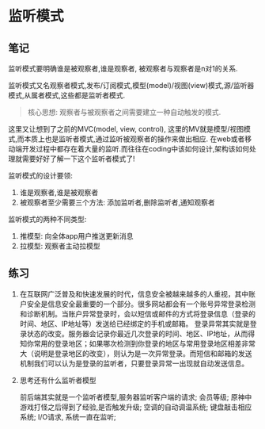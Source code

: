 # 监听模式

## 笔记

监听模式要明确谁是被观察者,谁是观察者, 被观察者与观察者是n对1的关系.

监听模式又名观察者模式,发布/订阅模式,模型(model)/视图(view)模式,源/监听器模式,从属者模式,这些都是监听者模式.

> 核心思想: 观察者与被观察者之间需要建立一种自动触发的模式.

这里又让想到了之前的MVC(model, view, control), 这里的MV就是模型/视图模式,而本质上也是监听者模式,通过监听被观察者的操作来做出相应. 在web或者移动端开发过程中都存在着大量的监听.而往往在coding中该如何设计,架构该如何处理就需要好好了解一下这个监听者模式了!


监听模式的设计要领:

1. 谁是观察者,谁是被观察者
2. 被观察者至少需要三个方法: 添加监听者,删除监听者,通知观察者

监听模式的两种不同类型:
1. 推模型: 向全体app用户推送更新消息
2. 拉模型: 观察者主动拉模型

## 练习

1. 在互联网广泛普及和快速发展的时代，信息安全被越来越多的人重视，其中账户安全是信息安全最重要的一个部分。很多网站都会有一个账号异常登录检测和诊断机制。当账户异常登录时，会以短信或邮件的方式将登录信息（登录的时间、地区、IP地址等）发送给已经绑定的手机或邮箱。
登录异常其实就是登录状态的改变。服务器会记录你最近几次登录的时间、地区、IP地址，从而得知你常用的登录地区；如果哪次检测到你登录的地区与常用登录地区相差非常大（说明是登录地区的改变），则认为是一次异常登录。而短信和邮箱的发送机制我们可以认为是登录的监听者，只要登录异常一出现就自动发送信息。
2. 思考还有什么监听者模型
   
   前后端其实就是一个监听者模型,服务器监听客户端的请求; 会员等级; 原神中游戏打怪之后得到了经验,是否触发升级; 空调的自动调温系统; 键盘敲击相应系统; I/O请求, 系统一直在监听; 